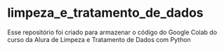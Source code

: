 # limpeza_e_tratamento_de_dados
Esse repositório foi criado para armazenar o código do Google Colab do curso da Alura de Limpeza e Tratamento de Dados com Python


